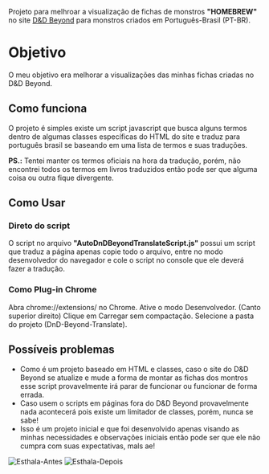 Projeto para melhroar a visualização de fichas de monstros **"HOMEBREW"** no site [D&D Beyond](https://www.dndbeyond.com/homebrew/monsters) para monstros criados em Português-Brasil (PT-BR).

# Objetivo
O meu objetivo era melhorar a visualizações das minhas fichas criadas no D&D Beyond.

## Como funciona
O projeto é simples existe um script javascript que busca alguns termos dentro de algumas classes específicas do HTML do site e traduz para português brasil se baseando em uma lista de termos e suas traduções.

**PS.:** Tentei manter os termos oficiais na hora da tradução, porém, não encontrei todos os termos em livros traduzidos então pode ser que alguma coisa ou outra fique divergente.

## Como Usar

### Direto do script
O script no arquivo **"AutoDnDBeyondTranslateScript.js"** possui um script que traduz a página apenas copie todo o arquivo, entre no modo desenvolvedor do navegador e cole o script no console que ele deverá fazer a tradução.

### Como Plug-in Chrome
Abra chrome://extensions/ no Chrome.
Ative o modo Desenvolvedor. (Canto superior direito)
Clique em Carregar sem compactação.
Selecione a pasta do projeto (DnD-Beyond-Translate).

## Possíveis problemas
* Como é um projeto baseado em HTML e classes, caso o site do D&D Beyond se atualize e mude a forma de montar as fichas dos montros esse script provavelmente irá parar de funcionar ou funcionar de forma errada.
* Caso usem o scripts em páginas fora do D&D Beyond provavelmente nada acontecerá pois existe um limitador de classes, porém, nunca se sabe!
* Isso é um projeto inicial e que foi desenvolvido apenas visando as minhas necessidades e observações iniciais então pode ser que ele não cumpra com suas expectativas, mals ae!

![Esthala-Antes](https://github.com/user-attachments/assets/9a00365f-d6f9-4cb7-bc17-1a194fefc894)
![Esthala-Depois](https://github.com/user-attachments/assets/865ced1c-a25a-4839-8670-f13c60453390)
